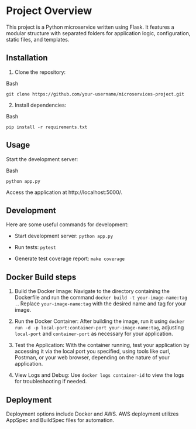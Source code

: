 # Project Overview

This project is a Python microservice written using Flask. It features a modular structure with separated folders for application logic, configuration, static files, and templates.

## Installation

1.  Clone the repository:

Bash

```
git clone https://github.com/your-username/microservices-project.git

```

2.  Install dependencies:

Bash

```
pip install -r requirements.txt

```

## Usage

Start the development server:

Bash

```
python app.py

```

Access the application at http://localhost:5000/.

## Development

Here are some useful commands for development:

- Start development server: `python app.py`

- Run tests: `pytest`

- Generate test coverage report: `make coverage`

## Docker Build steps

1.  Build the Docker Image: Navigate to the directory containing the Dockerfile and run the command `docker build -t your-image-name:tag .`. Replace `your-image-name:tag` with the desired name and tag for your image.

2.  Run the Docker Container: After building the image, run it using `docker run -d -p local-port:container-port your-image-name:tag`, adjusting `local-port` and `container-port` as necessary for your application.

3.  Test the Application: With the container running, test your application by accessing it via the local port you specified, using tools like curl, Postman, or your web browser, depending on the nature of your application.

4.  View Logs and Debug: Use `docker logs container-id` to view the logs for troubleshooting if needed.

## Deployment

Deployment options include Docker and AWS. AWS deployment utilizes AppSpec and BuildSpec files for automation.
